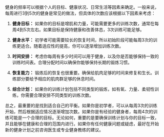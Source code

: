 健身的频率可以根据个人的目标、健康状况、日常生活等因素来确定。一般来说，每周进行3到5次的健身是常见的做法，但具体的次数应该根据以下因素来考虑：

1. **健身目标：** 如果你的目标是增肌和力量，可能需要更多的训练次数，通常在每周4到5次左右。如果目标是保持健康和改善体态，3次训练可能足够。

2. **健身水平：** 初学者可能需要较长的恢复时间，所以初始阶段可能每周3次的训练更适合。随着适应性的提高，你可以逐渐增加训练次数。

3. **时间安排：** 考虑你每周有多少时间可以用于健身，以及你是否能够保持一致的训练时间表。合理分配时间以确保你能够保持长期的锻炼习惯。

4. **恢复能力：** 锻炼后的恢复也很重要。确保给肌肉足够的时间来修复和生长。训练部分要给予相应的肌肉群足够的休息时间。

5. **综合计划：** 如果你的训练计划包括不同类型的锻炼，如有氧、力量、柔韧性训练，你需要合理安排不同类型的训练次数。

总之，最重要的是找到适合自己的平衡。如果你是初学者，可以从每周3次的训练开始，然后根据适应情况逐渐增加次数。如果你是有经验的健身者，每周4次的训练可能是一个合理的目标。无论如何，重要的是要确保训练计划与你的目标一致，并且能够在健康和合理的范围内进行。如果你有任何健康问题或疑虑，最好在开始新的健身计划之前咨询医生或专业健身教练的建议。